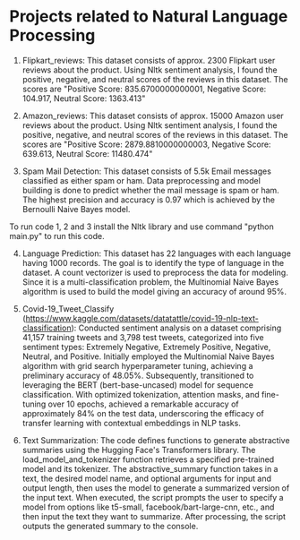 # Projects related to Natural Language Processing

1) Flipkart_reviews: This dataset consists of approx. 2300 Flipkart user reviews about the product. Using Nltk sentiment analysis, I found the positive, negative, and neutral scores of the reviews in this dataset. The scores are "Positive Score: 835.6700000000001, Negative Score: 104.917, Neutral Score: 1363.413"

2) Amazon_reviews: This dataset consists of approx. 15000 Amazon user reviews about the product. Using Nltk sentiment analysis, I found the positive, negative, and neutral scores of the reviews in this dataset. The scores are "Positive Score: 2879.8810000000003, Negative Score: 639.613, Neutral Score: 11480.474"

3) Spam Mail Detection: This dataset consists of 5.5k Email messages classified as either spam or ham. Data preprocessing and model building is done to predict whether the mail message is spam or ham. The highest precision and accuracy is 0.97 which is achieved by the Bernoulli Naive Bayes model.

To run code 1, 2 and 3 install the Nltk library and use command "python main.py" to run this code.

4) Language Prediction: This dataset has 22 languages with each language having 1000 records. The goal is to identify the type of language in the dataset. A count vectorizer is used to preprocess the data for modeling. Since it is a multi-classification problem, the Multinomial Naive Bayes algorithm is used to build the model giving an accuracy of around 95%.

5) Covid-19_Tweet_Classify (https://www.kaggle.com/datasets/datatattle/covid-19-nlp-text-classification):
Conducted sentiment analysis on a dataset comprising 41,157 training tweets and 3,798 test tweets, categorized into five sentiment types: Extremely Negative, Extremely Positive, Negative, Neutral, and Positive. Initially employed the Multinomial Naive Bayes algorithm with grid search hyperparameter tuning, achieving a preliminary accuracy of 48.05%. Subsequently, transitioned to leveraging the BERT (bert-base-uncased) model for sequence classification. With optimized tokenization, attention masks, and fine-tuning over 10 epochs, achieved a remarkable accuracy of approximately 84% on the test data, underscoring the efficacy of transfer learning with contextual embeddings in NLP tasks.

6) Text Summarization: The code defines functions to generate abstractive summaries using the Hugging Face's Transformers library. The load_model_and_tokenizer function retrieves a specified pre-trained model and its tokenizer. The abstractive_summary function takes in a text, the desired model name, and optional arguments for input and output length, then uses the model to generate a summarized version of the input text. When executed, the script prompts the user to specify a model from options like t5-small, facebook/bart-large-cnn, etc., and then input the text they want to summarize. After processing, the script outputs the generated summary to the console.



